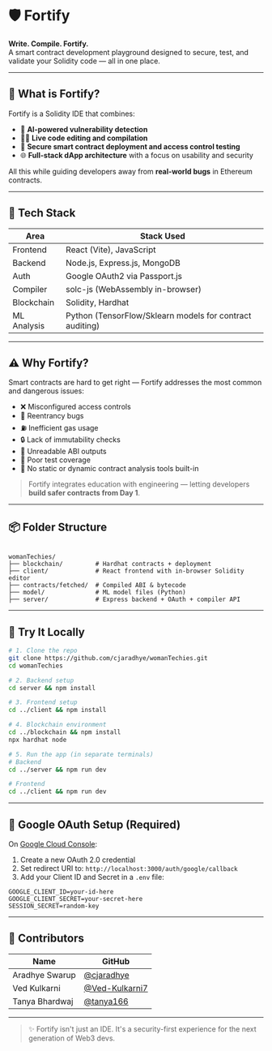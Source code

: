 # 🛡️ Fortify

**Write. Compile. Fortify.**  
A smart contract development playground designed to secure, test, and validate your Solidity code — all in one place.

---

## 🚀 What is Fortify?

Fortify is a Solidity IDE that combines:

- 🧠 **AI-powered vulnerability detection**  
- 🧑‍💻 **Live code editing and compilation**  
- 🔐 **Secure smart contract deployment and access control testing**  
- 🌐 **Full-stack dApp architecture** with a focus on usability and security

All this while guiding developers away from **real-world bugs** in Ethereum contracts.

---

## 🧰 Tech Stack

| Area         | Stack Used |
|--------------|------------|
| Frontend     | React (Vite), JavaScript |
| Backend      | Node.js, Express.js, MongoDB |
| Auth         | Google OAuth2 via Passport.js |
| Compiler     | solc-js (WebAssembly in-browser) |
| Blockchain   | Solidity, Hardhat |
| ML Analysis  | Python (TensorFlow/Sklearn models for contract auditing) |

---

## ⚠️ Why Fortify?

Smart contracts are hard to get right — Fortify addresses the most common and dangerous issues:

- ❌ Misconfigured access controls
- 🔁 Reentrancy bugs
- ⛽ Inefficient gas usage
- 🔒 Lack of immutability checks
- 📜 Unreadable ABI outputs
- 🐛 Poor test coverage
- 🧠 No static or dynamic contract analysis tools built-in

> Fortify integrates education with engineering — letting developers **build safer contracts from Day 1**.

---

## 📦 Folder Structure

```

womanTechies/
├── blockchain/         # Hardhat contracts + deployment
├── client/             # React frontend with in-browser Solidity editor
├── contracts/fetched/  # Compiled ABI & bytecode
├── model/              # ML model files (Python)
├── server/             # Express backend + OAuth + compiler API

````

---

## 🧪 Try It Locally

```bash
# 1. Clone the repo
git clone https://github.com/cjaradhye/womanTechies.git
cd womanTechies

# 2. Backend setup
cd server && npm install

# 3. Frontend setup
cd ../client && npm install

# 4. Blockchain environment
cd ../blockchain && npm install
npx hardhat node

# 5. Run the app (in separate terminals)
# Backend
cd ../server && npm run dev

# Frontend
cd ../client && npm run dev
````

---

## 🔐 Google OAuth Setup (Required)

On [Google Cloud Console](https://console.cloud.google.com):

1. Create a new OAuth 2.0 credential
2. Set redirect URI to: `http://localhost:3000/auth/google/callback`
3. Add your Client ID and Secret in a `.env` file:

```env
GOOGLE_CLIENT_ID=your-id-here
GOOGLE_CLIENT_SECRET=your-secret-here
SESSION_SECRET=random-key
```

---

## 👥 Contributors

| Name           | GitHub                                             |
| -------------- | -------------------------------------------------- |
| Aradhye Swarup | [@cjaradhye](https://github.com/cjaradhye)         |
| Ved Kulkarni   | [@Ved-Kulkarni7](https://github.com/Ved-Kulkarni7) |
| Tanya Bhardwaj | [@tanya166](https://github.com/tanya166)           |

---

> ✨ Fortify isn't just an IDE. It's a security-first experience for the next generation of Web3 devs.
